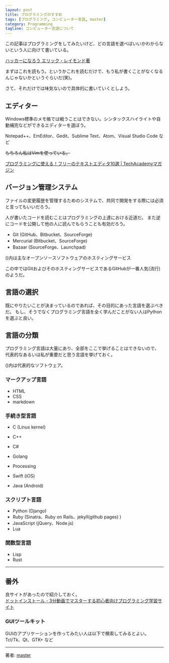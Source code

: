 ```yaml
---
layout: post
title: プログラミングのすすめ
tags: [プログラミング, コンピューター言語, master]
category: Programming
tagline: コンピューター言語について
---
```


この記事はプログラミングをしてみたいけど、どの言語を選べばいいかわからないという人に向けて書いている。

[ハッカーになろう エリック・レイモンド著](http://cruel.org/freeware/hacker.html)

まずはこれを読もう。というかこれを読むだけで、もう私が書くことがなくなるんじゃないかというぐらいだ(笑)。

さて、それだけでは味気ないので具体的に書いていくとしよう。

## エディター

Windows標準のメモ帳では戦うことはできない。シンタックスハイライトや自動補完などができるエディターを選ぼう。

Notepad++、EmEditor、Gedit、Sublime Text、Atom、Visual Studio Code など

~~もちろん私はVimを使っている。~~

[プログラミングに使える！フリーのテキストエディタ10選 \| TechAcademyマガジン](http://techacademy.jp/magazine/986)

## バージョン管理システム

ファイルの変更履歴を管理するためのシステムで、共同で開発をする際には必須と言ってもいいだろう。

人が書いたコードを読むことはプログラミングの上達における近道だ。
また逆にコードを公開して他の人に読んでもらうことも有効だろう。

* Git (GitHub、Bitbucket、SourceForge)
* Mercurial (Bitbucket、SourceForge)
* Bazaar (SourceForge、Launchpad)

()内は主なオープンソースソフトウェアのホスティングサービス

この中ではGitおよびそのホスティングサービスであるGitHubが一番人気(流行)のようだ。

## 言語の選択

既にやりたいことが決まっているのであれば、その目的にあった言語を選ぶべきだ。
もし、そうでなくプログラミング言語を全く学んだことがない人はPythonを選ぶと良い。

## 言語の分類

プログラミング言語は大量にあり、全部をここで挙げることはできないので、
代表的なあるいは私が重要だと思う言語を挙げておく。

()内は代表的なソフトウェア。

### マークアップ言語

* HTML
* CSS
* markdown

### 手続き型言語

* C (Linux kernel)
* C++
* C#
* Golang
* Processing

* Swift (iOS)
* Java (Android)

### スクリプト言語

* Python (Django)
* Ruby (Sinatra、Ruby on Rails、jekyll(github pages) )
* JavaScript (jQuery、Node.js)
* Lua

### 関数型言語

* Lisp
* Rust

---

## 番外

良サイトがあったので紹介しておく。  
[ドットインストール - 3分動画でマスターする初心者向けプログラミング学習サイト](http://dotinstall.com/)

### GUIツールキット

GUIのアプリケーションを作ってみたい人は以下で検索してみるとよい。
Tcl/Tk、Qt、GTK+ など

---

著者: [master](http://coderwall.com/crazymaster)

